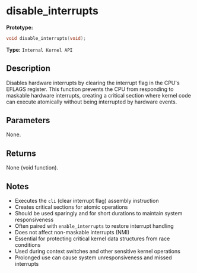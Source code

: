 disable_interrupts
==================

**Prototype:**

```c
void disable_interrupts(void);
```

**Type:** `Internal Kernel API`

Description
-----------

Disables hardware interrupts by clearing the interrupt flag in the CPU's EFLAGS register. This function prevents the CPU from responding to maskable hardware interrupts, creating a critical section where kernel code can execute atomically without being interrupted by hardware events.

Parameters
----------

None.

Returns
-------

None (void function).

Notes
-----

- Executes the `cli` (clear interrupt flag) assembly instruction
- Creates critical sections for atomic operations
- Should be used sparingly and for short durations to maintain system responsiveness
- Often paired with `enable_interrupts` to restore interrupt handling
- Does not affect non-maskable interrupts (NMI)
- Essential for protecting critical kernel data structures from race conditions
- Used during context switches and other sensitive kernel operations
- Prolonged use can cause system unresponsiveness and missed interrupts
